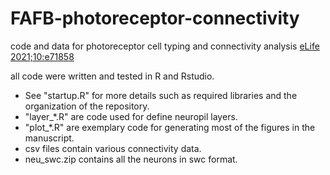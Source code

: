 # FAFB-photoreceptor-connectivity
code and data for photoreceptor cell typing and connectivity analysis [eLife 2021;10:e71858](https://doi.org/10.7554/eLife.71858)

all code were written and tested in R and Rstudio. 
- See "startup.R" for more details such as required libraries and the organization of the repository. 
- "layer_\*.R" are code used for define neuropil layers.
- "plot_\*.R" are exemplary code for generating most of the figures in the manuscript.
- csv files contain various connectivity data.
- neu_swc.zip contains all the neurons in swc format.
